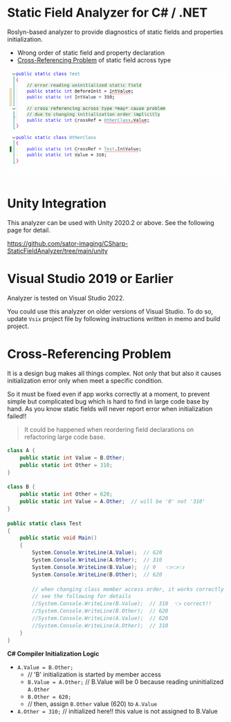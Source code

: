 # Static Field Analyzer for C# / .NET

Roslyn-based analyzer to provide diagnostics of static fields and properties initialization.

- Wrong order of static field and property declaration
- [Cross-Referencing Problem](#cross-referencing-problem) of static field across type


![Analyzer in Action](https://github.com/sator-imaging/CSharp-StaticFieldAnalyzer/raw/main/assets/InAction.gif)





# Unity Integration

This analyzer can be used with Unity 2020.2 or above. See the following page for detail.

https://github.com/sator-imaging/CSharp-StaticFieldAnalyzer/tree/main/unity





# Visual Studio 2019 or Earlier

Analyzer is tested on Visual Studio 2022.

You could use this analyzer on older versions of Visual Studio. To do so, update `Vsix` project file by following instructions written in memo and build project.





# Cross-Referencing Problem

It is a design bug makes all things complex. Not only that but also it causes initialization error only when meet a specific condition.

So it must be fixed even if app works correctly at a moment, to prevent simple but complicated bug which is hard to find in large code base by hand. As you know static fields will never report error when initialization failed!!

> It could be happened when reordering field declarations on refactoring large code base.


```cs
class A {
    public static int Value = B.Other;
    public static int Other = 310;
}

class B {
    public static int Other = 620;
    public static int Value = A.Other;  // will be '0' not '310'
}

public static class Test
{
	public static void Main()
	{
		System.Console.WriteLine(A.Value);  // 620
		System.Console.WriteLine(A.Other);  // 310
		System.Console.WriteLine(B.Value);  // 0   👈👈👈
		System.Console.WriteLine(B.Other);  // 620

        // when changing class member access order, it works correctly 🤣
        // see the following for details
		//System.Console.WriteLine(B.Value);  // 310  👈 correct!!
		//System.Console.WriteLine(B.Other);  // 620
		//System.Console.WriteLine(A.Value);  // 620
		//System.Console.WriteLine(A.Other);  // 310
	}
}
```


**C# Compiler Initialization Logic**

- `A.Value = B.Other;`
    - // 'B' initialization is started by member access
    - `B.Value = A.Other;`  // B.Value will be 0 because reading uninitialized `A.Other`
    - `B.Other = 620;`
    - // then, assign `B.Other` value (620) to `A.Value`
- `A.Other = 310;`  // initialized here!! this value is not assigned to B.Value





<!--
# Why not `const`?

## Effective C#

In Effective C#, it describes that runtime constant `readonly static` is better than compile-time constant `const`.

For example, when there are 2 libralies, MyLib.dll and External.dll
- External.dll has public constant `10.1f`
- MyLib.dll read that value and compiled to managed assembly
- Then, replacing External.dll which has updated constant value `20.2f`

In this case, MyLib.dll will continue to use it's compile-time constant value `10.1f` until it is recompiled.

> ie. constant values are "burned" into compiled assembly.


## `const string` can easily be listed up

When you store your api end point (costs each access) or api key or something secret as `const string`, those are easily retrieved by `strings YourApp.exe` command.

Of course using `readonly static string` won't solve the problem perfectly, but worth to consider use.
-->
